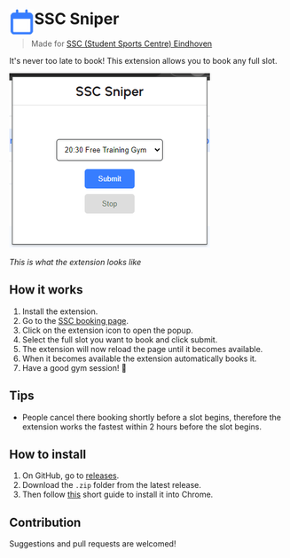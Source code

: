 # <img src="public/icons/icon_48.png" width="45" align="left"> SSC Sniper

> Made for [SSC (Student Sports Centre) Eindhoven](https://ssceindhoven.tue.nl/)

It's never too late to book! This extension allows you to book any full slot.

![](images/image.png)

_This is what the extension looks like_

## How it works

1. Install the extension.
2. Go to the [SSC booking page](https://dms.studentensportcentrumeindhoven.nl/products/bookable-product-schedule).
3. Click on the extension icon to open the popup.
4. Select the full slot you want to book and click submit.
5. The extension will now reload the page until it becomes available.
6. When it becomes available the extension automatically books it.
7. Have a good gym session! 💪

## Tips

- People cancel there booking shortly before a slot begins, therefore the extension works the fastest within 2 hours before the slot begins.

## How to install

1. On GitHub, go to [releases](https://github.com/mcfdg/ssc-sniper/releases).
2. Download the `.zip` folder from the latest release.
3. Then follow [this](https://howover.com/install-unpacked-extension-in-chrome) short guide to install it into Chrome.

## Contribution

Suggestions and pull requests are welcomed!
